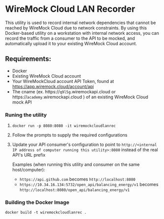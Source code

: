 # WireMock Cloud LAN Recorder
This utility is used to record internal network dependencies that cannot be reached by WireMock Cloud due to network constraints.  By using this Docker-based utility on a workstation with internal network access, you can record the traffic from a consumer to the API to be mocked, and automatically upload it to your existing WireMock Cloud account.

## Requirements:
- Docker
- Existing WireMock Cloud account
- Your WireMockCloud account API Token, found at <https://app.wiremock.cloud/account/api>
- The cname (ex. https://`q9l5g`.wiremockapi.cloud or https://`academy`.wiremockapi.cloud ) of an existing WireMock Cloud mock API

### Runing the utility
1. `docker run -p 8080:8080 -it wiremockcloudlanrec`
2. Follow the prompts to supply the required configurations
3. Update your API consumer's configuration to point to `http://<internal IP address of computer running this utility>:8080` instead of the real API's URL prefix

   Examples (when running this utility and consumer on the same host/computer):
   - `https://api.github.com` becomes `http://localhost:8080`
   - `https://10.34.16.134:5732/open_api/balancing_energy/v1` becomes `http://localhost:8080/open_api/balancing_energy/v1`

### Building the Docker Image
`docker build -t wiremockcloudlanrec .`